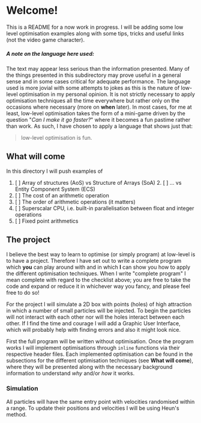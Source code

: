 # Welcome!

This is a README for a now work in progress.
I will be adding some low level optimisation examples along with some tips, tricks and useful links (not the video game character).

##### A note on the language here used:
The text may appear less serious than the information presented.
Many of the things presented in this subdirectory may prove useful in a general sense and in some cases critical for adequate performance.
The language used is more jovial with some attempts to jokes as this is the nature of low-level optimisation in my personal opinion.
It is not strictly necessary to apply optimisation techniques all the time everywhere but rather only on the occasions where necessary (more on **when** later).
In most cases, for me at least, low-level optimisation takes the form of a mini-game driven by the question "_Can I make it go faster?_" where it becomes a fun pastime rather than work.
As such, I have chosen to apply a language that shows just that:
>low-level optimisation is fun.

## What will come

In this directory I will push examples of
1. [ ] Array of structures (AoS) vs Structure of Arrays (SoA)
   2. [ ] ... vs Entity Component System (ECS)
3. [ ] The cost of an arithmetic operation
4. [ ] The order of arithmetic operations (it matters)
5. [ ] Superscalar CPU, i.e. built-in parallelisation between float and integer operations
6. [ ] Fixed point arithmetics

## The project

I believe the best way to learn to optimise (or simply program) at low-level is to have a project.
Therefore I have set out to write a complete program which **you** can play around with and in which **I** can show you how to apply the different optimisation techniques.
When I write "complete program" I mean complete with regard to the checklist above; you are free to take the code and expand or reduce it in whichever way you fancy, and please feel free to do so!

For the project I will simulate a 2D box with points (holes) of high attraction in which a number of small particles will be injected.
To begin the particles will not interact with each other nor will the holes interact between each other.
If I find the time and courage I will add a Graphic User Interface, which will probably help with finding errors and also it might look nice.

First the full program will be written without optimisation.
Once the program works I will implement optimisations through `inline` functions via their respective header files.
Each implemented optimisation can be found in the subsections for the different optimisation techniques (see **What will come**), where they will be presented along with the necessary background information to understand _why_ and/or _how_ it works.

[//]: # (### Rules for each shape)

[//]: # ()
[//]: # (Each shape will interact with other shapes based on their individual and unique set of rules.)

[//]: # (As a general rule the shapes are not allowed to overlap.)

[//]: # (These are the rules for **circles**:)

[//]: # (* experiences an equal attractive force to squares and triangles)

[//]: # (* experiences a repulsive force to other circles)

[//]: # (* can pass through the edges of the box to appear on the opposite side of where it exited)

[//]: # ()
[//]: # (The **squares** have the rules:)

[//]: # (* If it touches a triangle its size is reduced by half)

[//]: # (* If it touches a circle its size is increased by a fourth)

[//]: # (* If the size of the square is outside of MINIMUM < x < MAXIMUM it is deleted)

[//]: # (* Is bounded by the box)

[//]: # (* OPTIONAL: experiences an attractive force toward the shape that will change the size of the square toward &#40;MAXIMUM - MINIMUM&#41; / 2)

[//]: # (* OPTIONAL: experiences a repulsive force from the shape that would delete it)

[//]: # ()
[//]: # (The **triangles** have the rules:)

[//]: # (* deleted if it hits three different shapes in a row or three triangles in a row)

[//]: # (* duplicates if it hits the edge of the box)

### Simulation

All particles will have the same entry point with velocities randomised within a range.
To update their positions and velocities I will be using Heun's method.